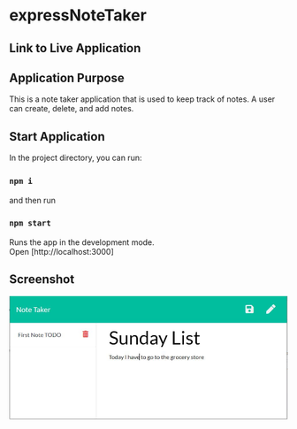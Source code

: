 # expressNoteTaker

## Link to Live Application


## Application Purpose
This is a note taker application that is used to keep track of notes. A user can create, delete, and add notes.

## Start Application

In the project directory, you can run:
### `npm i`
and then run
### `npm start`

Runs the app in the development mode.<br />
Open [http://localhost:3000]



## Screenshot
![Alt text](Screenshot.JPG?raw=true "screenshot")
